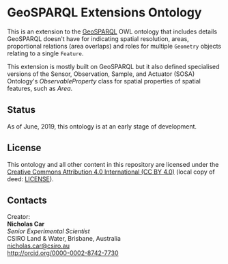 # GeoSPARQL Extensions Ontology
This is an extension to the [GeoSPARQL](http://www.opengeospatial.org/standards/geosparql) OWL ontology that includes details GeoSPARQL doesn't have for indicating spatial resolution, areas, proportional relations (area overlaps) and roles for multiple `Geometry` objects relating to a single `Feature`.

This extension is mostly built on GeoSPARQL but it also defined specialised versions of the Sensor, Observation, Sample, and Actuator (SOSA) Ontology's *ObservableProperty* class for spatial properties of spatial features, such as *Area*.


## Status
As of June, 2019, this ontology is at an early stage of development.


## License
This ontology and all other content in this repository are licensed under the [Creative Commons Attribution 4.0 International (CC BY 4.0)](https://creativecommons.org/licenses/by/4.0/) (local copy of deed: [LICENSE](LICENSE)).


## Contacts
Creator:  
**Nicholas Car**  
*Senior Experimental Scientist*  
CSIRO Land & Water, Brisbane, Australia    
<nicholas.car@csiro.au>  
<http://orcid.org/0000-0002-8742-7730>  
